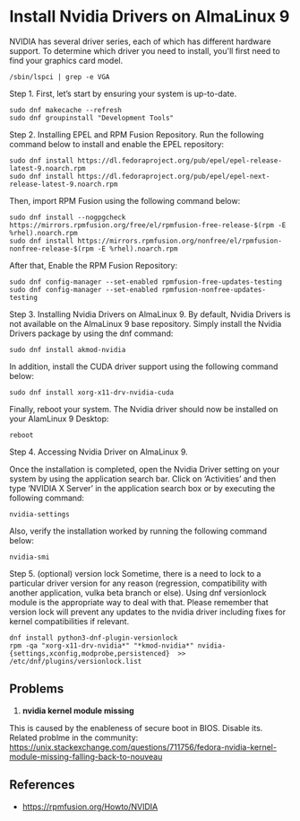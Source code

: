 # Install Nvidia Drivers on AlmaLinux 9

NVIDIA has several driver series, each of which has different hardware support. To determine which driver you need to install, you'll first need to find your graphics card model.

```
/sbin/lspci | grep -e VGA
```

Step 1. First, let’s start by ensuring your system is up-to-date.
```
sudo dnf makecache --refresh
sudo dnf groupinstall "Development Tools"
```

Step 2. Installing EPEL and RPM Fusion Repository.
Run the following command below to install and enable the EPEL repository:
```
sudo dnf install https://dl.fedoraproject.org/pub/epel/epel-release-latest-9.noarch.rpm
sudo dnf install https://dl.fedoraproject.org/pub/epel/epel-next-release-latest-9.noarch.rpm
```

Then, import RPM Fusion using the following command below:
```
sudo dnf install --nogpgcheck https://mirrors.rpmfusion.org/free/el/rpmfusion-free-release-$(rpm -E %rhel).noarch.rpm
sudo dnf install https://mirrors.rpmfusion.org/nonfree/el/rpmfusion-nonfree-release-$(rpm -E %rhel).noarch.rpm
```

After that, Enable the RPM Fusion Repository:
```
sudo dnf config-manager --set-enabled rpmfusion-free-updates-testing
sudo dnf config-manager --set-enabled rpmfusion-nonfree-updates-testing
```

Step 3. Installing Nvidia Drivers on AlmaLinux 9.
By default, Nvidia Drivers is not available on the AlmaLinux 9 base repository. Simply install the Nvidia Drivers package by using the dnf command:
```
sudo dnf install akmod-nvidia
```

In addition, install the CUDA driver support using the following command below:
```
sudo dnf install xorg-x11-drv-nvidia-cuda
```

Finally, reboot your system. The Nvidia driver should now be installed on your AlamLinux 9 Desktop:
```
reboot
```

Step 4. Accessing Nvidia Driver on AlmaLinux 9.

Once the installation is completed, open the Nvidia Driver setting on your system by using the application search bar. Click on ‘Activities’ and then type ‘NVIDIA X Server’ in the application search box or by executing the following command:
```
nvidia-settings
```
Also, verify the installation worked by running the following command below:
```
nvidia-smi
```

Step 5. (optional) version lock
Sometime, there is a need to lock to a particular driver version for any reason (regression, compatibility with another application, vulka beta branch or else). Using dnf versionlock module is the appropriate way to deal with that. Please remember that version lock will prevent any updates to the nvidia driver including fixes for kernel compatibilities if relevant.
```
dnf install python3-dnf-plugin-versionlock
rpm -qa "xorg-x11-drv-nvidia*" "*kmod-nvidia*" nvidia-{settings,xconfig,modprobe,persistenced}  >> /etc/dnf/plugins/versionlock.list
```

## Problems

1. **nvidia kernel module missing**

This is caused by the enableness of secure boot in BIOS. Disable its. Related problme in the community: https://unix.stackexchange.com/questions/711756/fedora-nvidia-kernel-module-missing-falling-back-to-nouveau


## References
* https://rpmfusion.org/Howto/NVIDIA
